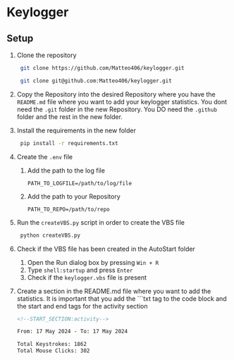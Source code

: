 <h1>Keylogger</h1>

<h2>Setup</h2>

1. Clone the repository

   ```bash
    git clone https://github.com/Matteo406/keylogger.git
   ```

   ```bash
    git clone git@github.com:Matteo406/keylogger.git
   ```

2. Copy the Repository into the desired Repository where you have the `README.md` file where you want to add your keylogger statistics. You dont need the `.git` folder in the new Repository. You DO need the `.github` folder and the rest in the new folder.

3. Install the requirements in the new folder
   ```bash
    pip install -r requirements.txt
   ```
4. Create the `.env` file

   1. Add the path to the log file
      ```env
      PATH_TO_LOGFILE=/path/to/log/file
      ```
   2. Add the path to your Repository
      ```env
      PATH_TO_REPO=/path/to/repo
      ```

5. Run the `createVBS.py` script in order to create the VBS file

   ```bash
    python createVBS.py
   ```

6. Check if the VBS file has been created in the AutoStart folder

   1. Open the Run dialog box by pressing `Win + R`
   2. Type `shell:startup` and press `Enter`
   3. Check if the `keylogger.vbs` file is present

7. Create a section in the README.md file where you want to add the statistics. It is important that you add the ```txt tag to the code block and the start and end tags for the activity section

   ```markdown
   <!--START_SECTION:activity-->
   ```

   ```txt
   From: 17 May 2024 - To: 17 May 2024

   Total Keystrokes: 1862
   Total Mouse Clicks: 302
   ```

    <!--END_SECTION:activity-->

   ```

   ```
